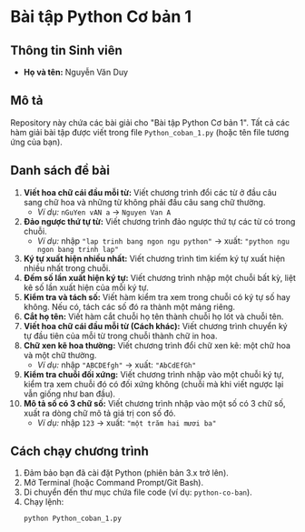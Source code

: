 # Bài tập Python Cơ bản 1

## Thông tin Sinh viên
- **Họ và tên:** Nguyễn Văn Duy

## Mô tả
Repository này chứa các bài giải cho "Bài tập Python Cơ bản 1". Tất cả các hàm giải bài tập được viết trong file `Python_coban_1.py` (hoặc tên file tương ứng của bạn).

## Danh sách đề bài

1.  **Viết hoa chữ cái đầu mỗi từ:** Viết chương trình đổi các từ ở đầu câu sang chữ hoa và những từ không phải đầu câu sang chữ thường.
    * *Ví dụ:* `nGuYen vAN a` → `Nguyen Van A`
2.  **Đảo ngược thứ tự từ:** Viết chương trình đảo ngược thứ tự các từ có trong chuỗi.
    * *Ví dụ:* nhập `"lap trinh bang ngon ngu python"` → xuất: `"python ngu ngon bang trinh lap"`
3.  **Ký tự xuất hiện nhiều nhất:** Viết chương trình tìm kiếm ký tự xuất hiện nhiều nhất trong chuỗi.
4.  **Đếm số lần xuất hiện ký tự:** Viết chương trình nhập một chuỗi bất kỳ, liệt kê số lần xuất hiện của mỗi ký tự.
5.  **Kiểm tra và tách số:** Viết hàm kiểm tra xem trong chuỗi có ký tự số hay không. Nếu có, tách các số đó ra thành một mảng riêng.
6.  **Cắt họ tên:** Viết hàm cắt chuỗi họ tên thành chuỗi họ lót và chuỗi tên.
7.  **Viết hoa chữ cái đầu mỗi từ (Cách khác):** Viết chương trình chuyển ký tự đầu tiên của mỗi từ trong chuỗi thành chữ in hoa.
8.  **Chữ xen kẽ hoa thường:** Viết chương trình đổi chữ xen kẽ: một chữ hoa và một chữ thường.
    * *Ví dụ:* nhập `"ABCDEfgh"` → xuất: `"AbCdEfGh"`
9.  **Kiểm tra chuỗi đối xứng:** Viết chương trình nhập vào một chuỗi ký tự, kiểm tra xem chuỗi đó có đối xứng không (chuỗi mà khi viết ngược lại vẫn giống như ban đầu).
10. **Mô tả số có 3 chữ số:** Viết chương trình nhập vào một số có 3 chữ số, xuất ra dòng chữ mô tả giá trị con số đó.
    * *Ví dụ:* nhập `123` → xuất: `"một trăm hai mươi ba"`

## Cách chạy chương trình

1.  Đảm bảo bạn đã cài đặt Python (phiên bản 3.x trở lên).
2.  Mở Terminal (hoặc Command Prompt/Git Bash).
3.  Di chuyển đến thư mục chứa file code (ví dụ: `python-co-ban`).
4.  Chạy lệnh:
    ```bash
    python Python_coban_1.py
    ```

